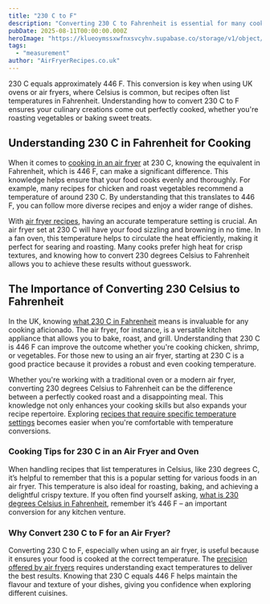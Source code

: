 ```yaml
---
title: "230 C to F"
description: "Converting 230 C to Fahrenheit is essential for many cooking appliances in the UK, including air fryers. Master this conversion to improve your cooking experiences. Let's explore how 230 C translates into Fahrenheit and its importance."
pubDate: 2025-08-11T00:00:00.000Z
heroImage: "https://klueoymssxwfnxsvcyhv.supabase.co/storage/v1/object/public/md/230-c-to-f-c5c1c127.png"
tags:
  - "measurement"
author: "AirFryerRecipes.co.uk"
---
```


<p id="">230 C equals approximately 446 F. This conversion is key when using UK ovens or air fryers, where Celsius is common, but recipes often list temperatures in Fahrenheit. Understanding how to convert 230 C to F ensures your culinary creations come out perfectly cooked, whether you're roasting vegetables or baking sweet treats.</p><h2 id="">Understanding 230 C in Fahrenheit for Cooking</h2><p id="">When it comes to <a href="https://www.airfryerrecipe.co.uk/air-fryer-conversion-chart" id="">cooking in an air fryer</a> at 230 C, knowing the equivalent in Fahrenheit, which is 446 F, can make a significant difference. This knowledge helps ensure that your food cooks evenly and thoroughly. For example, many recipes for chicken and roast vegetables recommend a temperature of around 230 C. By understanding that this translates to 446 F, you can follow more diverse recipes and enjoy a wider range of dishes.</p><p id="">With <a href="https://www.airfryerrecipe.co.uk/recipes" id="">air fryer recipes</a>, having an accurate temperature setting is crucial. An air fryer set at 230 C will have your food sizzling and browning in no time. In a fan oven, this temperature helps to circulate the heat efficiently, making it perfect for searing and roasting. Many cooks prefer high heat for crisp textures, and knowing how to convert 230 degrees Celsius to Fahrenheit allows you to achieve these results without guesswork.</p><h2 id="">The Importance of Converting 230 Celsius to Fahrenheit</h2><p id="">In the UK, knowing <a href="https://www.airfryerrecipe.co.uk/recipe-category/chicken" id="">what 230 C in Fahrenheit</a> means is invaluable for any cooking aficionado. The air fryer, for instance, is a versatile kitchen appliance that allows you to bake, roast, and grill. Understanding that 230 C is 446 F can improve the outcome whether you're cooking chicken, shrimp, or vegetables. For those new to using an air fryer, starting at 230 C is a good practice because it provides a robust and even cooking temperature.</p><p id="">Whether you're working with a traditional oven or a modern air fryer, converting 230 degrees Celsius to Fahrenheit can be the difference between a perfectly cooked roast and a disappointing meal. This knowledge not only enhances your cooking skills but also expands your recipe repertoire. Exploring <a href="https://www.airfryerrecipe.co.uk/recipe-category/vegetables" id="">recipes that require specific temperature settings</a> becomes easier when you're comfortable with temperature conversions.</p><h3 id="">Cooking Tips for 230 C in an Air Fryer and Oven</h3><p id="">When handling recipes that list temperatures in Celsius, like 230 degrees C, it’s helpful to remember that this is a popular setting for various foods in an air fryer. This temperature is also ideal for roasting, baking, and achieving a delightful crispy texture. If you often find yourself asking, <a href="https://www.airfryerrecipe.co.uk/recipe-category/shrimp" id="">what is 230 degrees Celsius in Fahrenheit</a>, remember it’s 446 F – an important conversion for any kitchen venture.</p><h3 id="">Why Convert 230 C to F for an Air Fryer?</h3><p id="">Converting 230 C to F, especially when using an air fryer, is useful because it ensures your food is cooked at the correct temperature. The <a href="https://www.airfryerrecipe.co.uk/air-fryer-cleaner" id="">precision offered by air fryers</a> requires understanding exact temperatures to deliver the best results. Knowing that 230 C equals 446 F helps maintain the flavour and texture of your dishes, giving you confidence when exploring different cuisines.</p>